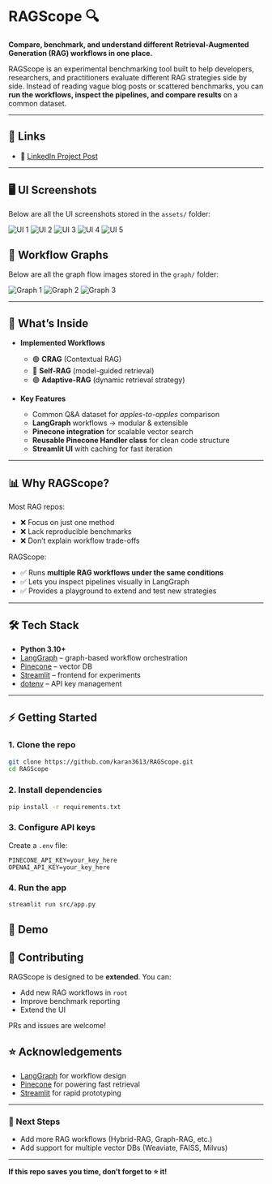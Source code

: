 # RAGScope 🔍

**Compare, benchmark, and understand different Retrieval-Augmented Generation (RAG) workflows in one place.**

RAGScope is an experimental benchmarking tool built to help developers, researchers, and practitioners evaluate different RAG strategies side by side. Instead of reading vague blog posts or scattered benchmarks, you can **run the workflows, inspect the pipelines, and compare results** on a common dataset.

---
## 🔗 Links

* 📖 [LinkedIn Project Post](https://www.linkedin.com/posts/karan-chouhan-57a337283_generativeai-rag-retrievalaugmentedgeneration-activity-7366387677765472256-ZEoP?utm_source=share&utm_medium=member_desktop&rcm=ACoAAETtOW4BGUyz-H1DfZENmLTxZMycY_DLoNE)

---

## 🖥️ UI Screenshots

Below are all the UI screenshots stored in the `assets/` folder:

![UI 1](./assets/ui_1.png)
![UI 2](./assets/ui_2.png)
![UI 3](./assets/ui_3.png)
![UI 4](./assets/ui_4.png)
![UI 5](./assets/ui_5.png)


## 🧠 Workflow Graphs

Below are all the graph flow images stored in the `graph/` folder:

![Graph 1](./graph/corrective_rag.png)
![Graph 2](./graph/self_rag.png)
![Graph 3](./graph/adaptive_rag.png)

---

## 🚩 What’s Inside

* **Implemented Workflows**

  * 🟢 **CRAG** (Contextual RAG)
  * 🔵 **Self-RAG** (model-guided retrieval)
  * 🟣 **Adaptive-RAG** (dynamic retrieval strategy)

* **Key Features**

  * Common Q&A dataset for *apples-to-apples* comparison
  * **LangGraph** workflows → modular & extensible
  * **Pinecone integration** for scalable vector search
  * **Reusable Pinecone Handler class** for clean code structure
  * **Streamlit UI** with caching for fast iteration

---

## 📊 Why RAGScope?

Most RAG repos:

* ❌ Focus on just one method
* ❌ Lack reproducible benchmarks
* ❌ Don’t explain workflow trade-offs

RAGScope:

* ✅ Runs **multiple RAG workflows under the same conditions**
* ✅ Lets you inspect pipelines visually in LangGraph
* ✅ Provides a playground to extend and test new strategies

---

## 🛠️ Tech Stack

* **Python 3.10+**
* [LangGraph](https://python.langchain.com/docs/langgraph) – graph-based workflow orchestration
* [Pinecone](https://www.pinecone.io/) – vector DB
* [Streamlit](https://streamlit.io/) – frontend for experiments
* [dotenv](https://pypi.org/project/python-dotenv/) – API key management

---

## ⚡ Getting Started

### 1. Clone the repo

```bash
git clone https://github.com/karan3613/RAGScope.git
cd RAGScope
```

### 2. Install dependencies

```bash
pip install -r requirements.txt
```

### 3. Configure API keys

Create a `.env` file:

```
PINECONE_API_KEY=your_key_here
OPENAI_API_KEY=your_key_here
```

### 4. Run the app

```bash
streamlit run src/app.py
```

## 📸 Demo



## 🤝 Contributing

RAGScope is designed to be **extended**. You can:

* Add new RAG workflows in `root`
* Improve benchmark reporting
* Extend the UI

PRs and issues are welcome!



## ⭐ Acknowledgements

* [LangGraph](https://python.langchain.com/docs/langgraph) for workflow design
* [Pinecone](https://www.pinecone.io/) for powering fast retrieval
* [Streamlit](https://streamlit.io/) for rapid prototyping

---

### 📌 Next Steps

* Add more RAG workflows (Hybrid-RAG, Graph-RAG, etc.)
* Add support for multiple vector DBs (Weaviate, FAISS, Milvus)

---

**If this repo saves you time, don’t forget to ⭐ it!**
